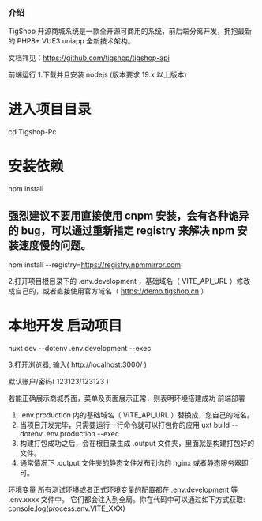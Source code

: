 ### 介绍

TigShop 开源商城系统是一款全开源可商用的系统，前后端分离开发，拥抱最新的 PHP8+ VUE3 uniapp 全新技术架构。

文档祥见：https://github.com/tigshop/tigshop-api

前端运行 1.下载并且安装 nodejs (版本要求 19.x 以上版本)

# 进入项目目录

cd Tigshop-Pc

# 安装依赖

npm install

## 强烈建议不要用直接使用 cnpm 安装，会有各种诡异的 bug，可以通过重新指定 registry 来解决 npm 安装速度慢的问题。

npm install --registry=https://registry.npmmirror.com

2.打开项目根目录下的 .env.development ，基础域名（ VITE_API_URL ）修改成自己的，或者直接使用官方域名（ https://demo.tigshop.cn ）

# 本地开发 启动项目

nuxt dev --dotenv .env.development --exec

3.打开浏览器, 输入( http://localhost:3000/ )

默认账户/密码( 123123/123123 )

若能正确展示商城界面，菜单及页面展示正常，则表明环境搭建成功
前端部署

1.  .env.production 内的基础域名（ VITE_API_URL ）替换成，您自己的域名。
2.  当项目开发完毕，只需要运行一行命令就可以打包你的应用 uxt build --dotenv .env.production --exec
3.  构建打包成功之后，会在根目录生成 .output 文件夹，里面就是构建打包好的文件。
4.  通常情况下 .output 文件夹的静态文件发布到你的 nginx 或者静态服务器即可。

环境变量
所有测试环境或者正式环境变量的配置都在 .env.development 等 .env.xxxx 文件中。
它们都会注入到全局。你在代码中可以通过如下方式获取:
console.log(process.env.VITE_XXX)
